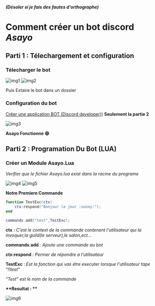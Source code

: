 ##### *(Désoler si je fais des fautes d'orthographe)*

# Comment créer un bot discord *Asayo*

## Parti 1 : Télechargement et configuration

### Télecharger le bot

![img1](https://image.noelshack.com/fichiers/2019/21/7/1558874550-2019-05-26-14-32-26.png "")
![img2](https://image.noelshack.com/fichiers/2019/21/7/1558874689-2019-05-26-14-43-22.png "Ici la 1.02 car c'est la derniere version")

Puis Extaire le bot dans un dossier

### Configuration du bot

[Créer une application BOT (Discord developer))](https://mtxserv.com/forums/threads/creation-dun-bot-discord-creer-une-application-lui-ajouter-des-permissions.53558/) **Seulement la partie 2**

![img3](https://image.noelshack.com/fichiers/2019/21/7/1558875025-2019-05-26-14-48-35.png "Configuration du bot avec le token")

__**Asayo Fonctionne :smile:**__

## Parti 2 : Programation Du Bot (LUA)

### Créer un Module Asayo.Lua

*Verifier que le fichier Asayo.lua exist dans la racine du programe*

![img4](https://image.noelshack.com/fichiers/2019/21/7/1558875661-2019-05-26-14-59-36.png "Créer le dossier Modules")
![img5](https://image.noelshack.com/fichiers/2019/21/7/1558876011-2019-05-26-15-02-49.png "Créer un fichier .lua et Ouvrir le fichier")

__**Notre Premiere Commande**__

```lua
function TestExc(ctx)
	ctx:respond("Bonjour le jour :sunny:");
end

commands.add("test",TestExc);
```

**ctx** : *C'est le context de la commande contenent l'utilisateur qui la invoquer,la guild(le serveur),le salon,ect...*

**commands.add** : *Ajoute une commande au bot*

**ctx:respond** : *Permer de répondre a l'utilisateur* 

**TestExc** : *Est la fonction qui vas étre executer lorsque l'utilisateur tape "!!test"*

*"Test" est le nom de la commande*


__**Resultat : **__

![img6](https://image.noelshack.com/fichiers/2019/21/7/1558876892-2019-05-26-15-20-17.png "")
